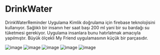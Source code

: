 # DrinkWater
DrinkWaterReminder
Uygulama Kimlik doğrulama için firebase teknolojisini kullanıyor. Sağlıklı bir insanın her saat başı 200 ml yani bir su bardağı su tüketmesi gerekiyor. Uygulama insanlara bunu hatırlatmak amacıyla yapılmıştır. Büyük ölçekli My Friend uygulamasının küçük bir parçasıdır. 



![image](https://github.com/merkurluxury/DrinkWater/assets/67855084/697b5964-3bf9-410f-9fd3-ff7cc862af48)
![image](https://github.com/merkurluxury/DrinkWater/assets/67855084/24cb3f6e-94ef-4ace-b013-7b28f0706e75)
![image](https://github.com/merkurluxury/DrinkWater/assets/67855084/eb1d2836-88f5-4416-a77f-ae28fdef8159)
![image](https://github.com/merkurluxury/DrinkWater/assets/67855084/cb4a71bf-3ec4-4f10-b2e9-04846ffc6117)
![image](https://github.com/merkurluxury/DrinkWater/assets/67855084/9163b15c-389c-4980-9fbd-94541c51b2a5)

